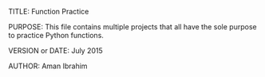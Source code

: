 TITLE: Function Practice

PURPOSE: This file contains multiple projects that all have the sole purpose to practice Python functions. 

VERSION or DATE: July 2015

AUTHOR: Aman Ibrahim
